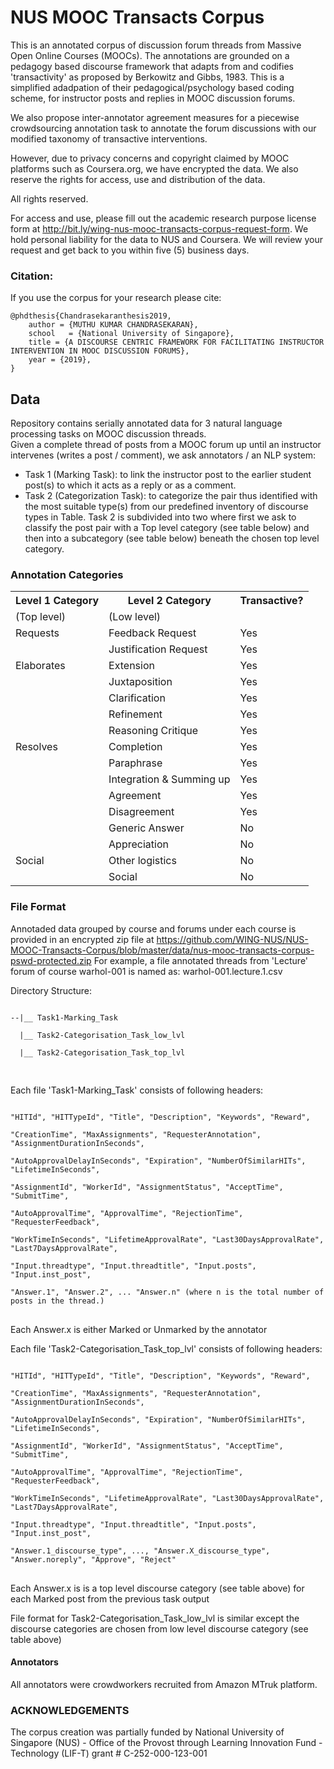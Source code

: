 # NUS MOOC Transacts Corpus
This is an annotated corpus of discussion forum threads from Massive Open Online Courses (MOOCs). The annotations are grounded on a pedagogy based discourse framework that adapts from and codifies 'transactivity' as proposed by Berkowitz and Gibbs, 1983. This is a simplified adadpation of their pedagogical/psychology based coding scheme, for instructor posts and replies in MOOC discussion forums.

We also propose inter-annotator agreement measures for a piecewise crowdsourcing annotation task to annotate the forum discussions with our modified taxonomy of transactive interventions.

However, due to privacy concerns and copyright claimed by MOOC platforms such as Coursera.org, we have encrypted the data. We also reserve the rights for access, use and distribution of the data. 

All rights reserved.

For access and use, please fill out the academic research purpose license form at http://bit.ly/wing-nus-mooc-transacts-corpus-request-form. 
We hold personal liability for the data to NUS and Coursera. We will review your request and get back to you within five (5) business days.

### Citation:

If you use the corpus for your research please cite:

```
@phdthesis{Chandrasekaranthesis2019,
    author = {MUTHU KUMAR CHANDRASEKARAN},
    school   = {National University of Singapore},
    title = {A DISCOURSE CENTRIC FRAMEWORK FOR FACILITATING INSTRUCTOR INTERVENTION IN MOOC DISCUSSION FORUMS},
    year = {2019},
}
```

## Data
Repository contains serially annotated data for 3 natural language processing tasks on MOOC discussion threads. <br/>
Given a complete thread of posts from a MOOC forum up until an instructor intervenes (writes a post / comment), we ask annotators / an NLP system:<br/>
* Task 1 (Marking Task): to link the instructor post to the earlier student post(s) to which it acts as a reply or as a comment.
* Task 2 (Categorization Task): to categorize the pair thus identified with the most suitable type(s) from our predefined inventory of discourse types in Table.
Task 2 is subdivided into two where first we ask to classify the post pair with a Top level category (see table below) and then into a subcategory (see table below) beneath the chosen top level category.

### Annotation Categories

<table>
    <tr>
        <th>Level 1 Category</th>
        <th>Level 2 Category</th>
        <th>Transactive?</th>
    </tr>
    <tr>
        <td> (Top level) </td>
        <td> (Low level) </td>
        <td> </td>
    </tr>
    <tr>
        <td>Requests</td>
        <td>Feedback Request</td>
        <td>Yes</td>
    </tr>
    <tr>
        <td></td>
        <td>Justification Request</td>
        <td>Yes</td>
    </tr>
    <tr>
        <td>Elaborates</td>
        <td>Extension</td>
        <td>Yes</td>
    </tr>
    <tr>
        <td></td>
        <td>Juxtaposition</td>
        <td>Yes</td>
    </tr>
    <tr>
        <td></td>
        <td>Clarification</td>
        <td>Yes</td>
    </tr>
    <tr>
        <td></td>
        <td>Refinement</td>
        <td>Yes</td>
    </tr>
    <tr>
        <td></td>
        <td>Reasoning Critique</td>
        <td>Yes</td>
    </tr>
    <tr>
        <td>Resolves</td>
        <td>Completion</td>
        <td>Yes</td>
    </tr>
    <tr>
        <td></td>
        <td>Paraphrase</td>
        <td>Yes</td>
    </tr>
    <tr>
        <td></td>
        <td>Integration & Summing up</td>
        <td>Yes</td>
    </tr>
    <tr>
        <td></td>
        <td>Agreement</td>
        <td>Yes</td>
    </tr>
    <tr>
        <td></td>
        <td>Disagreement</td>
        <td>Yes</td>
    </tr>
    <tr>
        <td></td>
        <td>Generic Answer</td>
        <td>No</td>
    </tr>
    <tr>
        <td></td>
        <td>Appreciation</td>
        <td>No</td>
    </tr>
    <tr>
        <td>Social</td>
        <td>Other logistics</td>
        <td>No</td>
    </tr>
    <tr>
        <td></td>
        <td>Social</td>
        <td>No</td>
    </tr>
</table>


### File Format
Annotaded data grouped by course and forums under each course is provided in an encrypted zip file at https://github.com/WING-NUS/NUS-MOOC-Transacts-Corpus/blob/master/data/nus-mooc-transacts-corpus-pswd-protected.zip
For example, a file annotated threads from 'Lecture' forum of course warhol-001 is named as: warhol-001.lecture.1.csv

Directory Structure:<br/>
<pre><code>
--|__ Task1-Marking_Task <br/>
  |__ Task2-Categorisation_Task_low_lvl <br/>
  |__ Task2-Categorisation_Task_top_lvl <br/> 
</code> </pre>

Each file 'Task1-Marking_Task' consists of following headers:<br/>
<pre><code>
"HITId", "HITTypeId", "Title", "Description", "Keywords", "Reward", <br/>
"CreationTime", "MaxAssignments", "RequesterAnnotation", "AssignmentDurationInSeconds", <br/> 
"AutoApprovalDelayInSeconds", "Expiration", "NumberOfSimilarHITs", "LifetimeInSeconds", <br/>
"AssignmentId", "WorkerId", "AssignmentStatus", "AcceptTime", "SubmitTime", <br/>
"AutoApprovalTime", "ApprovalTime", "RejectionTime", "RequesterFeedback", <br/> 
"WorkTimeInSeconds", "LifetimeApprovalRate", "Last30DaysApprovalRate", "Last7DaysApprovalRate", <br/>
"Input.threadtype", "Input.threadtitle", "Input.posts", "Input.inst_post", <br/>
"Answer.1", "Answer.2", ... "Answer.n" (where n is the total number of posts in the thread.)
</code> </pre>
Each Answer.x is either Marked or Unmarked by the annotator

Each file 'Task2-Categorisation_Task_top_lvl' consists of following headers:<br/>
<pre><code>
"HITId", "HITTypeId", "Title", "Description", "Keywords", "Reward", <br/>
"CreationTime", "MaxAssignments", "RequesterAnnotation", "AssignmentDurationInSeconds", <br/> 
"AutoApprovalDelayInSeconds", "Expiration", "NumberOfSimilarHITs", "LifetimeInSeconds", <br/>
"AssignmentId", "WorkerId", "AssignmentStatus", "AcceptTime", "SubmitTime", <br/>
"AutoApprovalTime", "ApprovalTime", "RejectionTime", "RequesterFeedback", <br/> 
"WorkTimeInSeconds", "LifetimeApprovalRate", "Last30DaysApprovalRate", "Last7DaysApprovalRate", <br/>
"Input.threadtype", "Input.threadtitle", "Input.posts", "Input.inst_post", <br/>
"Answer.1_discourse_type", ..., "Answer.X_discourse_type", "Answer.noreply", "Approve", "Reject"
</code> </pre>
Each Answer.x is is a top level discourse category (see table above) for each Marked post from the previous task output

File format for Task2-Categorisation_Task_low_lvl is similar except the discourse categories are chosen from low level discourse category (see table above)


#### Annotators
All annotators were crowdworkers recruited from Amazon MTruk platform.

### ACKNOWLEDGEMENTS
The corpus creation was partially funded by National University of Singapore (NUS) - Office of the Provost through Learning Innovation Fund - Technology (LIF-T) grant # C-252-000-123-001
